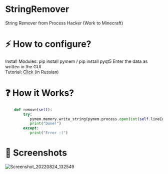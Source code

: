 # StringRemover
String Remover from Process Hacker (Work to Minecraft)

# ⚡ How to configure?
Install Modules: pip install pymem / pip install pyqt5
Enter the data as written in the GUI  
Tutorial: [Click](https://www.youtube.com/watch?v=aGYK2wzY4so) (in Russian)

# ❓ How it Works?
```python
    def remove(self):
        try:
           pymem.memory.write_string(pymem.process.open(int(self.lineEdit.text(), 0)), int(self.lineEdit_2.text(), 0), bytes(int(self.lineEdit_3.text(), 0)))
           print("Done!")
        except:
           print("Error :(")
``` 

# 📱 Screenshots
![Screenshot_20220824_132549](https://user-images.githubusercontent.com/100863585/186395757-820ed4ab-5115-4db6-9970-76d1369b8505.png)
